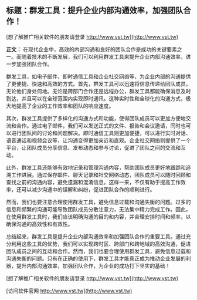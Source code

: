 ## **标题：群发工具：提升企业内部沟通效率，加强团队合作！**

[想了解推广相关软件的朋友请登录 http://www.vst.tw](http://www.vst.tw)

**正文：**
在现代企业中，高效的内部沟通和良好的团队合作是成功的关键要素之一。而随着技术的不断发展，我们可以利用群发工具来提升企业内部沟通效率，进一步加强团队合作。

群发工具，如电子邮件、即时通信工具和企业社交网络等，为企业内部的沟通提供了更便捷、快速和高效的方式。首先，群发工具可以迅速将信息传递给团队成员，无论他们身处何地。无论是跨部门合作还是远程办公，群发工具都能确保消息及时到达，并且可以在全球范围内实现即时通讯。这种实时性和全球化的沟通方式，极大地提高了企业的工作效率和团队的响应速度。

其次，群发工具提供了多样化的沟通方式和功能，使得团队成员可以更加方便地交流和合作。通过电子邮件，我们可以发送正式的文件、报告和会议邀请，同时也可以进行团队间的讨论和问题解决。即时通信工具则更加便捷，可以进行实时对话、语音通话和视频会议等，让沟通变得更加亲近和直观。企业社交网络则提供了一个平台，让团队成员分享信息、发布动态和参与讨论，促进了团队之间的交流和互动。

此外，群发工具还能够有效地记录和管理沟通内容，帮助团队成员更好地跟踪和追溯工作进展。通过保存邮件、聊天记录和社交网络动态，团队成员可以随时回顾和查找之前的沟通内容，避免遗漏和混淆信息。这样一来，不仅有助于提高工作效率，还可以减少沟通中的误解和纠纷，促进团队合作的顺利进行。

然而，我们也要注意合理使用群发工具，避免信息过载和沟通失衡的问题。过多的信息和频繁的沟通可能导致团队成员分散注意力，无法集中精力完成工作。因此，在使用群发工具时，我们应该明确沟通的目的和内容，并合理安排时间和频率，以确保沟通的高效性和有效性。

总结起来，群发工具是提升企业内部沟通效率和加强团队合作的重要工具。通过充分利用这些工具的优势，我们可以实现跨时区、跨部门和跨地域的高效沟通，促进团队成员之间的互动和合作。然而，我们也要合理使用群发工具，避免信息过载和沟通失衡的问题。只有在正确的使用下，群发工具才能真正成为推动企业发展的利器，提升内部沟通效率，加强团队合作，为企业的成功打下坚实的基础！

[想了解推广相关软件的朋友请登录 http://www.vst.tw](http://www.vst.tw)


[访问软件官网 http://www.vst.tw](http://www.vst.tw)
